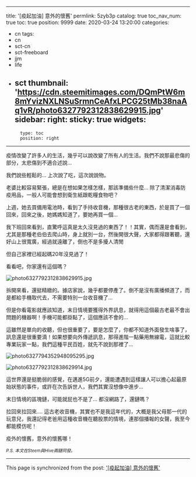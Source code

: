 
---
title: '[疫起加油] 意外的懷舊'
permlink: 5zyb3p
catalog: true
toc_nav_num: true
toc: true
position: 9999
date: 2020-03-24 13:20:00
categories:
- cn
tags:
- cn
- sct-cn
- sct-freeboard
- jjm
- life
- sct
thumbnail: 'https://cdn.steemitimages.com/DQmPtW6m8mYvizNXLNSuSrmnCeAfxLPCG25tMb38naAq1vR/photo6327792312838629915.jpg'
sidebar:
    right:
        sticky: true
widgets:
    -
        type: toc
        position: right
---


疫情改變了許多人的生活，幾乎可以說改變了所有人的生活。我們不說那最悲傷的部分，太悲傷到不適合述說... 

我們說些輕鬆的... 上次說了吃，這次說說物。

老婆比較容易緊張，總是在想如果怎樣怎樣，那該準備些什麼... 除了清潔消毒防疫用品，一般人可能會想到衛生紙跟乾糧食物吧？

上週，她去買備用電池時，看到了手持收音機，那種很古老的東西，於是買了一個回來，回來之後，她媽媽知道了，要她再買一個... 

我下班回來看到，直驚呼這真是太久沒見過的東西了！！其實，偶而還是會看到，尤其是那種老伯伯去爬山時，身上就別一台，然後開很大聲，大家都得跟著聽，還好山上很寬廣，經過就遠離了，倒也不是多擾人清閒

但自己家裡已經起碼20年沒見過了！

看看吧，你家還有這個嗎？

![photo6327792312838629915.jpg](https://cdn.steemitimages.com/DQmPtW6m8mYvizNXLNSuSrmnCeAfxLPCG25tMb38naAq1vR/photo6327792312838629915.jpg)

拆開來看，還挺精緻的。據店家說，幾乎都要停產了。倒不是沒有廣播頻道了，而是都給手機取代去，不需要特別一台收音機了...

但是你看電影就應該知道，末日情境要獲得外界訊息，就得用這個最古老最不會出問題的機器啊！手機可能都掛點了，這個應該不會的... 

這雖然是單向的收聽，但也很重要了，要是怎麼了，你都不知道外面發生啥事了，訊息還是很重要滴！如果想要向外傳遞訊息，那得進階一點藥用無線電，這就比較專業玩家一點，我們這種平民百姓，就先不說到那裡了...

![photo6327794352948095295.jpg](https://cdn.steemitimages.com/DQmTDGVzwecGPGsbZPN3e2K5xCTR7iNWYFsayMrtkuJ8jah/photo6327794352948095295.jpg)

![photo6327792312838629914.jpg](https://cdn.steemitimages.com/DQmfC3SbxVLG7RCyFq64RtthQfjJtnoy17n3MwfxmPYkY9Q/photo6327792312838629914.jpg)

這世界還是挺脆弱的感覺，在邁進5G前夕，還能遭遇到這樣讓人可以擔心起最原始狀態的事件，或許在次告訴世人，我們其實沒想像中進步...

末日情境的區塊鏈，可能就屁也不是了... 都沒網路了，還鏈嗎？

拉回來拉回來.... 這古老收音機，其實也不是我這年代的，大概是我父母那一代的玩意兒，我還記得老爸用這種收音機在聽股票的情境，連那個播報的女聲，我至今都能模仿呢！

疫外的懷舊，意外的懷舊哪！

<sub>*P.S. 本文在Steem與Hive兩鏈同發。*</sub>

- - -

This page is synchronized from the post: ['[疫起加油] 意外的懷舊'](https://steemit.com/@deanliu/5zyb3p)

